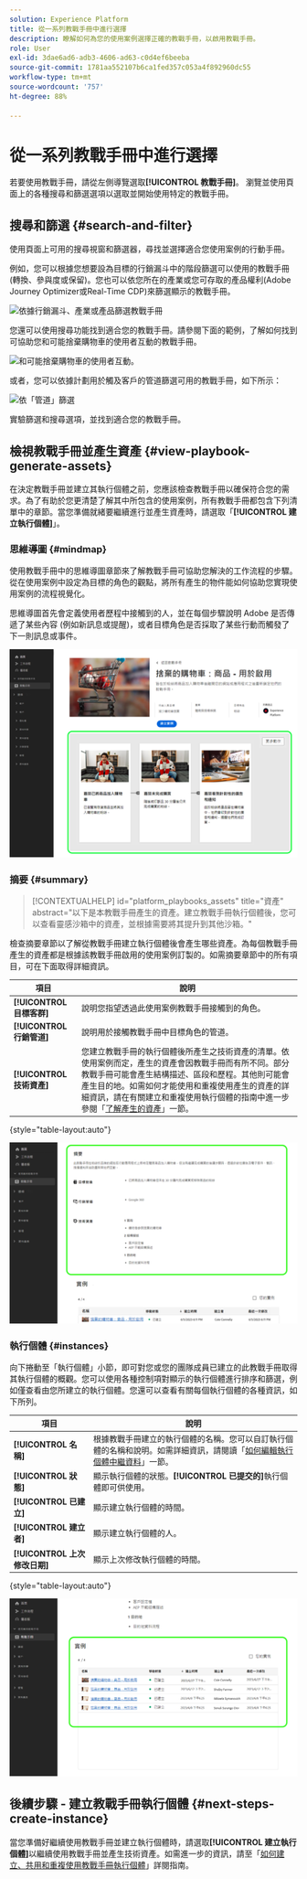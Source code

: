 ```yaml
---
solution: Experience Platform
title: 從一系列教戰手冊中進行選擇
description: 瞭解如何為您的使用案例選擇正確的教戰手冊，以啟用教戰手冊。
role: User
exl-id: 3dae6ad6-adb3-4606-ad63-c0d4ef6beeba
source-git-commit: 1781aa552107b6ca1fed357c053a4f892960dc55
workflow-type: tm+mt
source-wordcount: '757'
ht-degree: 88%

---
```


# 從一系列教戰手冊中進行選擇

若要使用教戰手冊，請從左側導覽選取&#x200B;**[!UICONTROL 教戰手冊]**。 瀏覽並使用頁面上的各種搜尋和篩選選項以選取並開始使用特定的教戰手冊。

## 搜尋和篩選 {#search-and-filter}

使用頁面上可用的搜尋視窗和篩選器，尋找並選擇適合您使用案例的行動手冊。

例如，您可以根據您想要設為目標的行銷漏斗中的階段篩選可以使用的教戰手冊 (轉換、參與度或保留)。您也可以依您所在的產業或您可存取的產品權利(Adobe Journey Optimizer或Real-Time CDP)來篩選顯示的教戰手冊。

![依據行銷漏斗、產業或產品篩選教戰手冊](/help/use-case-playbooks/assets/playbooks/ui-guide/filter-by-funnel-industry-product.gif)

您還可以使用搜尋功能找到適合您的教戰手冊。請參閱下面的範例，了解如何找到可協助您和可能捨棄購物車的使用者互動的教戰手冊。

![和可能捨棄購物車的使用者互動。](/help/use-case-playbooks/assets/playbooks/ui-guide/engage-abandoned-cart.gif)

或者，您可以依據計劃用於觸及客戶的管道篩選可用的教戰手冊，如下所示：

![依「管道」篩選](/help/use-case-playbooks/assets/playbooks/ui-guide/channel-select-filter.gif)

實驗篩選和搜尋選項，並找到適合您的教戰手冊。

## 檢視教戰手冊並產生資產 {#view-playbook-generate-assets}

在決定教戰手冊並建立其執行個體之前，您應該檢查教戰手冊以確保符合您的需求。為了有助於您更清楚了解其中所包含的使用案例，所有教戰手冊都包含下列清單中的章節。當您準備就緒要繼續進行並產生資產時，請選取「**[!UICONTROL 建立執行個體]**」。

### 思維導圖 {#mindmap}

使用教戰手冊中的思維導圖章節來了解教戰手冊可協助您解決的工作流程的步驟。從在使用案例中設定為目標的角色的觀點，將所有產生的物件能如何協助您實現使用案例的流程視覺化。

思維導圖首先會定義使用者歷程中接觸到的人，並在每個步驟說明 Adob&#x200B;&#x200B;e 是否傳遞了某些內容 (例如新訊息或提醒)，或者目標角色是否採取了某些行動而觸發了下一則訊息或事件。

![已反白顯示教戰手冊思維導圖。](/help/use-case-playbooks/assets/playbooks/ui-guide/playbook-mindmap.png)

### 摘要 {#summary}

>[!CONTEXTUALHELP]
>id="platform_playbooks_assets"
>title="資產"
>abstract="以下是本教戰手冊產生的資產。建立教戰手冊執行個體後，您可以查看靈感沙箱中的資產，並根據需要將其提升到其他沙箱。"

檢查摘要章節以了解從教戰手冊建立執行個體後會產生哪些資產。為每個教戰手冊產生的資產都是根據該教戰手冊啟用的使用案例訂製的。如需摘要章節中的所有項目，可在下面取得詳細資訊。

| 項目 | 說明 |
---------|----------|
| **[!UICONTROL 目標客群]** | 說明您指望透過此使用案例教戰手冊接觸到的角色。 |
| **[!UICONTROL 行銷管道]** | 說明用於接觸教戰手冊中目標角色的管道。 |
| **[!UICONTROL 技術資產]** | 您建立教戰手冊的執行個體後所產生之技術資產的清單。依使用案例而定，產生的資產會因教戰手冊而有所不同。部分教戰手冊可能會產生結構描述、區段和歷程。其他則可能會產生目的地。如需如何才能使用和重複使用產生的資產的詳細資訊，請在有關建立和重複使用執行個體的指南中進一步參閱「[了解產生的資產](/help/use-case-playbooks/playbooks/create-share-reuse.md#understand-assets)」一節。 |

{style="table-layout:auto"}

![已反白顯示教戰手冊摘要](/help/use-case-playbooks/assets/playbooks/ui-guide/playbook-summary.png)

### 執行個體 {#instances}

向下捲動至「執行個體」小節，即可對您或您的團隊成員已建立的此教戰手冊取得其執行個體的概觀。您可以使用各種控制項對顯示的執行個體進行排序和篩選，例如僅查看由您所建立的執行個體。您還可以查看有關每個執行個體的各種資訊，如下所列。

| 項目 | 說明 |
|---------|----------|
| **[!UICONTROL 名稱]** | 根據教戰手冊建立的執行個體的名稱。您可以自訂執行個體的名稱和說明。如需詳細資訊，請閱讀「[如何編輯執行個體中繼資料](/help/use-case-playbooks/playbooks/create-share-reuse.md#edit-instance-metadata)」一節。 |
| **[!UICONTROL 狀態]** | 顯示執行個體的狀態。**[!UICONTROL 已提交的]**&#x200B;執行個體即可供使用。 |
| **[!UICONTROL 已建立]** | 顯示建立執行個體的時間。 |
| **[!UICONTROL 建立者]** | 顯示建立執行個體的人。 |
| **[!UICONTROL 上次修改日期]** | 顯示上次修改執行個體的時間。 |

{style="table-layout:auto"}

![已反白顯示教戰手冊執行個體。](/help/use-case-playbooks/assets/playbooks/ui-guide/playbook-instances.png)

## 後續步驟 - 建立教戰手冊執行個體 {#next-steps-create-instance}

當您準備好繼續使用教戰手冊並建立執行個體時，請選取&#x200B;**[!UICONTROL 建立執行個體]**&#x200B;以繼續使用教戰手冊並產生技術資產。如需進一步的資訊，請至「[如何建立、共用和重複使用教戰手冊執行個體](/help/use-case-playbooks/playbooks/create-share-reuse.md)」詳閱指南。
